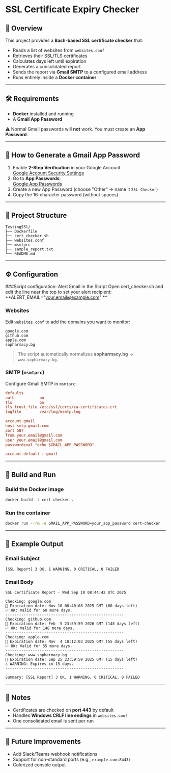 # SSL Certificate Expiry Checker

## 📌 Overview
This project provides a **Bash-based SSL certificate checker** that:

- Reads a list of websites from `websites.conf`
- Retrieves their SSL/TLS certificates
- Calculates days left until expiration
- Generates a consolidated report
- Sends the report via **Gmail SMTP** to a configured email address
- Runs entirely inside a **Docker container**

---

## 🛠 Requirements
- **Docker** installed and running
- A **Gmail App Password**

⚠️ Normal Gmail passwords will **not** work. You must create an **App Password**.

---

## 🔑 How to Generate a Gmail App Password
1. Enable **2-Step Verification** in your Google Account  
   [Google Account Security Settings](https://myaccount.google.com/security)
2. Go to **App Passwords**:  
   [Google App Passwords](https://myaccount.google.com/apppasswords)
3. Create a new App Password (choose "Other" → name it `SSL Checker`)
4. Copy the 16-character password (without spaces)

---

## 📂 Project Structure
```text
TestingSSl/
├── Dockerfile
├── cert_checker.sh
├── websites.conf
├── msmtprc
├── sample_report.txt
└── README.md
```

---

## ⚙️ Configuration

###Script configuration:
Alert Email in the Script
Open cert_checker.sh and edit the line near the top to set your alert recipient:
**ALERT_EMAIL="your.email@example.com"
**
### Websites
Edit `websites.conf` to add the domains you want to monitor:

```text
google.com
github.com
apple.com
sopharmacy.bg
```

> The script automatically normalizes **sopharmacy.bg** → `www.sopharmacy.bg`.

### SMTP (`msmtprc`)
Configure Gmail SMTP in `msmtprc`:

```ini
defaults
auth           on
tls            on
tls_trust_file /etc/ssl/certs/ca-certificates.crt
logfile        /var/log/msmtp.log

account gmail
host smtp.gmail.com
port 587
from your.email@gmail.com
user your.email@gmail.com
passwordeval "echo $GMAIL_APP_PASSWORD"

account default : gmail
```

---

## 🚀 Build and Run

### Build the Docker image
```bash
docker build -t cert-checker .
```

### Run the container
```bash
docker run --rm -e GMAIL_APP_PASSWORD=your_app_password cert-checker
```

---

## 📧 Example Output

### Email Subject
```text
[SSL Report] 3 OK, 1 WARNING, 0 CRITICAL, 0 FAILED
```

### Email Body
```text
SSL Certificate Report - Wed Sep 10 08:44:42 UTC 2025

Checking: google.com
🔑 Expiration date: Nov 10 08:40:08 2025 GMT (60 days left)
✅ OK: Valid for 60 more days.
----------------------------------------------------
Checking: github.com
🔑 Expiration date: Feb  5 23:59:59 2026 GMT (148 days left)
✅ OK: Valid for 148 more days.
----------------------------------------------------
Checking: apple.com
🔑 Expiration date: Nov  4 18:12:03 2025 GMT (55 days left)
✅ OK: Valid for 55 more days.
----------------------------------------------------
Checking: www.sopharmacy.bg
🔑 Expiration date: Sep 25 23:59:59 2025 GMT (15 days left)
⚠️ WARNING: Expires in 15 days.
----------------------------------------------------

Summary: [SSL Report] 3 OK, 1 WARNING, 0 CRITICAL, 0 FAILED
```

---

## 📝 Notes
- Certificates are checked on **port 443** by default
- Handles **Windows CRLF line endings** in `websites.conf`
- One consolidated email is sent per run

---

## 🔮 Future Improvements
- Add Slack/Teams webhook notifications
- Support for non-standard ports (e.g., `example.com:8443`)
- Colorized console output
